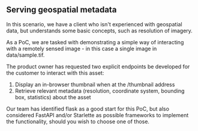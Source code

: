 ## Serving geospatial metadata

In this scenario, we have a client who isn't experienced with geospatial data, but understands some basic concepts, such as resolution of imagery.

As a PoC, we are tasked with demonstrating a simple way of interacting with a remotely sensed image - in this case a single image in data/sample.tif.

The product owner has requested two explicit endpoints be developed for the customer to interact with this asset:

1. Display an in-browser thumbnail when at the /thumbnail address
2. Retrieve relevant metadata (resolution, coordinate system, bounding box, statistics) about the asset

Our team has identified flask as a good start for this PoC, but also considered FastAPI and/or Starlette as possible frameworks to implement the functionality, should you wish to choose one of those.

